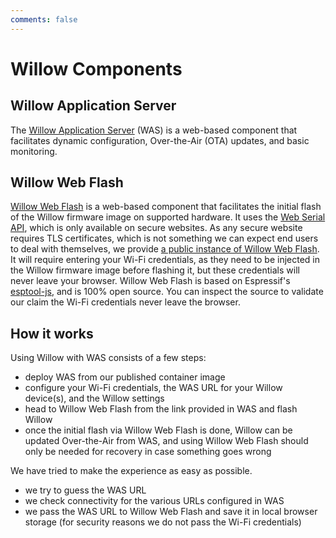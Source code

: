 ```yaml
---
comments: false
---
```


# Willow Components

## Willow Application Server

The [Willow Application Server](https://github.com/HeyWillow/willow-application-server) (WAS) is a web-based component that facilitates dynamic configuration, Over-the-Air (OTA) updates, and basic monitoring.

## Willow Web Flash

[Willow Web Flash](https://github.com/toverainc/willow-web-flash) is a web-based component that facilitates the initial flash of the Willow firmware image on supported hardware. It uses the [Web Serial API](https://developer.mozilla.org/en-US/docs/Web/API/Web_Serial_API), which is only available on secure websites. As any secure website requires TLS certificates, which is not something we can expect end users to deal with themselves, we provide [a public instance of Willow Web Flash](https://flash.heywillow.io/). It will require entering your Wi-Fi credentials, as they need to be injected in the Willow firmware image before flashing it, but these credentials will never leave your browser. Willow Web Flash is based on Espressif's [esptool-js](https://github.com/espressif/esptool-js), and is 100% open source. You can inspect the source to validate our claim the Wi-Fi credentials never leave the browser.

## How it works

Using Willow with WAS consists of a few steps:

* deploy WAS from our published container image
* configure your Wi-Fi credentials, the WAS URL for your Willow device(s), and the Willow settings
* head to Willow Web Flash from the link provided in WAS and flash Willow
* once the initial flash via Willow Web Flash is done, Willow can be updated Over-the-Air from WAS, and using Willow Web Flash should only be needed for recovery in case something goes wrong

We have tried to make the experience as easy as possible.
* we try to guess the WAS URL
* we check connectivity for the various URLs configured in WAS
* we pass the WAS URL to Willow Web Flash and save it in local browser storage
  (for security reasons we do not pass the Wi-Fi credentials)
